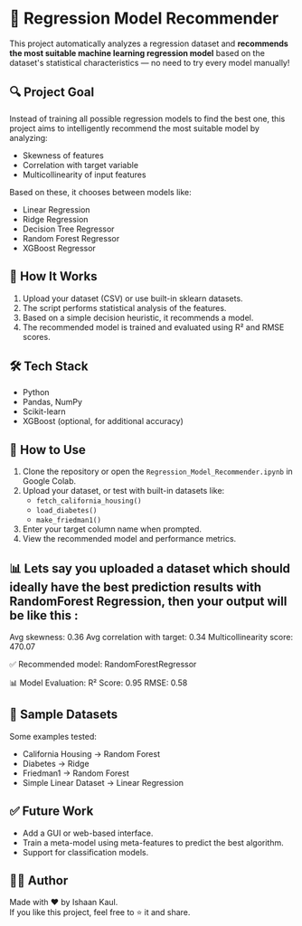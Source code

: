 # 🧠 Regression Model Recommender

This project automatically analyzes a regression dataset and **recommends the most suitable machine learning regression model** based on the dataset's statistical characteristics — no need to try every model manually!

## 🔍 Project Goal

Instead of training all possible regression models to find the best one, this project aims to intelligently recommend the most suitable model by analyzing:

- Skewness of features
- Correlation with target variable
- Multicollinearity of input features

Based on these, it chooses between models like:
- Linear Regression
- Ridge Regression
- Decision Tree Regressor
- Random Forest Regressor
- XGBoost Regressor

## 📂 How It Works

1. Upload your dataset (CSV) or use built-in sklearn datasets.
2. The script performs statistical analysis of the features.
3. Based on a simple decision heuristic, it recommends a model.
4. The recommended model is trained and evaluated using R² and RMSE scores.

## 🛠 Tech Stack

- Python
- Pandas, NumPy
- Scikit-learn
- XGBoost (optional, for additional accuracy)

## 🚀 How to Use

1. Clone the repository or open the `Regression_Model_Recommender.ipynb` in Google Colab.
2. Upload your dataset, or test with built-in datasets like:
   - `fetch_california_housing()`
   - `load_diabetes()`
   - `make_friedman1()`
3. Enter your target column name when prompted.
4. View the recommended model and performance metrics.

## 📊 Lets say you uploaded a dataset which should ideally have the best prediction results with RandomForest Regression, then your output will be like this : 

Avg skewness: 0.36 Avg correlation with target: 0.34 Multicollinearity score: 470.07

✅ Recommended model: RandomForestRegressor

📊 Model Evaluation: R² Score: 0.95 RMSE: 0.58

## 📁 Sample Datasets

Some examples tested:
- California Housing → Random Forest
- Diabetes → Ridge
- Friedman1 → Random Forest
- Simple Linear Dataset → Linear Regression

## ✅ Future Work

- Add a GUI or web-based interface.
- Train a meta-model using meta-features to predict the best algorithm.
- Support for classification models.

## 🙋‍♂️ Author

Made with ❤️ by Ishaan Kaul.  
If you like this project, feel free to ⭐ it and share.
